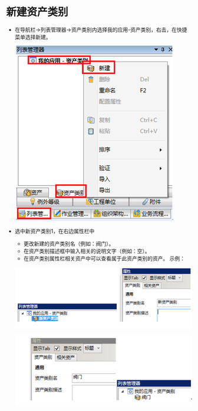 # 新建资产类别

* 在导航栏→列表管理器→资产类别内选择我的应用-资产类别，右击，在快捷菜单选择新建。

  ![](./images/新建资产类别.png)

* 选中新资产类别1，在右边属性栏中
  * 更改新建的资产类别名（例如：阀门）。
  * 在资产类别描述框中输入相关的说明文字（例如：空）。 
  * 在资产类别属性栏相关资产中可以查看属于此资产类别的资产。
 示例：

  ![](./images/新建资产类别1.png)

  ![](./images/新建资产类别2.png)